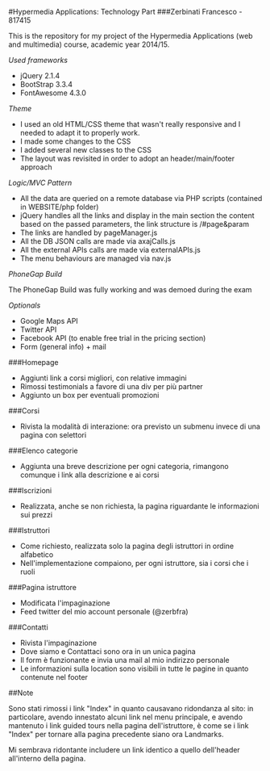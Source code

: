#Hypermedia Applications: Technology Part
###Zerbinati Francesco - 817415

This is the repository for my project of the Hypermedia Applications (web and multimedia) course, academic year 2014/15.


_Used frameworks_

* jQuery 2.1.4
* BootStrap 3.3.4
* FontAwesome 4.3.0

_Theme_

* I used an old HTML/CSS theme that wasn't really responsive and I needed to adapt it to properly work.
* I made some changes to the CSS
* I added several new classes to the CSS
* The layout was revisited in order to adopt an header/main/footer approach

_Logic/MVC Pattern_

* All the data are queried on a remote database via PHP scripts (contained in WEBSITE/php folder)
* jQuery handles all the links and display in the main section the content based on the passed parameters, the link structure is /#page&param
* The links are handled by pageManager.js 
* All the DB JSON calls are made via axajCalls.js
* All the external APIs calls are made via externalAPIs.js
* The menu behaviours are managed via nav.js

_PhoneGap Build_

The PhoneGap Build was fully working and was demoed during the exam

_Optionals_

* Google Maps API
* Twitter API
* Facebook API (to enable free trial in the pricing section)
* Form (general info) + mail


###Homepage

* Aggiunti link a corsi migliori, con relative immagini
* Rimossi testimonials a favore di una div per più partner
* Aggiunto un box per eventuali promozioni

###Corsi

* Rivista la modalità di interazione: ora previsto un submenu invece di una pagina con selettori

###Elenco categorie

* Aggiunta una breve descrizione per ogni categoria, rimangono comunque i link alla descrizione e ai corsi

###Iscrizioni

* Realizzata, anche se non richiesta, la pagina riguardante le informazioni sui prezzi

###Istruttori

* Come richiesto, realizzata solo la pagina degli istruttori in ordine alfabetico
* Nell'implementazione compaiono, per ogni istruttore, sia i corsi che i ruoli

###Pagina istruttore

* Modificata l'impaginazione
* Feed twitter del mio account personale (@zerbfra)


###Contatti

* Rivista l'impaginazione
* Dove siamo e Contattaci sono ora in un unica pagina
* Il form è funzionante e invia una mail al mio indirizzo personale
* Le informazioni sulla location sono visibili in tutte le pagine in quanto contenute nel footer

##Note

Sono stati rimossi i link "Index" in quanto causavano ridondanza al sito: in particolare, avendo innestato alcuni link nel menu principale, e avendo mantenuto i link guided tours nella pagina dell'istruttore,
è come se i link "Index" per tornare alla pagina precedente siano ora Landmarks.

Mi sembrava ridontante includere un link identico a quello dell'header all'interno della pagina.
